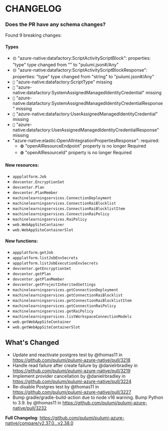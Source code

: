# CHANGELOG

### Does the PR have any schema changes?

Found 9 breaking changes:

#### Types
- `🟡` "azure-native:datafactory:ScriptActivityScriptBlock": properties: "type" type changed from "" to "pulumi.json#/Any"
- `🟡` "azure-native:datafactory:ScriptActivityScriptBlockResponse": properties: "type" type changed from "string" to "pulumi.json#/Any"
- `🔴` "azure-native:datafactory:ScriptType" missing
- `🔴` "azure-native:datafactory:SystemAssignedManagedIdentityCredential" missing
- `🔴` "azure-native:datafactory:SystemAssignedManagedIdentityCredentialResponse" missing
- `🔴` "azure-native:datafactory:UserAssignedManagedIdentityCredential" missing
- `🔴` "azure-native:datafactory:UserAssignedManagedIdentityCredentialResponse" missing
- "azure-native:elastic:OpenAIIntegrationPropertiesResponse": required:
    - `🟢` "openAIResourceEndpoint" property is no longer Required
    - `🟢` "openAIResourceId" property is no longer Required

#### New resources:

- `appplatform.Job`
- `devcenter.EncryptionSet`
- `devcenter.Plan`
- `devcenter.PlanMember`
- `machinelearningservices.ConnectionDeployment`
- `machinelearningservices.ConnectionRaiBlocklist`
- `machinelearningservices.ConnectionRaiBlocklistItem`
- `machinelearningservices.ConnectionRaiPolicy`
- `machinelearningservices.RaiPolicy`
- `web.WebAppSiteContainer`
- `web.WebAppSiteContainerSlot`

#### New functions:

- `appplatform.getJob`
- `appplatform.listJobEnvSecrets`
- `appplatform.listJobExecutionEnvSecrets`
- `devcenter.getEncryptionSet`
- `devcenter.getPlan`
- `devcenter.getPlanMember`
- `devcenter.getProjectInheritedSettings`
- `machinelearningservices.getConnectionDeployment`
- `machinelearningservices.getConnectionRaiBlocklist`
- `machinelearningservices.getConnectionRaiBlocklistItem`
- `machinelearningservices.getConnectionRaiPolicy`
- `machinelearningservices.getRaiPolicy`
- `machinelearningservices.listWorkspaceConnectionModels`
- `web.getWebAppSiteContainer`
- `web.getWebAppSiteContainerSlot`

<!-- Release notes generated using configuration in .github/release.yml at v2.38.0 -->

## What's Changed
* Update and reactivate postgres test by @thomas11 in https://github.com/pulumi/pulumi-azure-native/pull/3218
* Handle read failure after create failure by @danielrbradley in https://github.com/pulumi/pulumi-azure-native/pull/3219
* Implement provider cancellation by @danielrbradley in https://github.com/pulumi/pulumi-azure-native/pull/3224
* Re-disable Postgres test by @thomas11 in https://github.com/pulumi/pulumi-azure-native/pull/3227
* Bump gradle/gradle-build-action due to node v16 warning. Bump Python to 3.9. by @thomas11 in https://github.com/pulumi/pulumi-azure-native/pull/3232


**Full Changelog**: https://github.com/pulumi/pulumi-azure-native/compare/v2.37.0...v2.38.0
